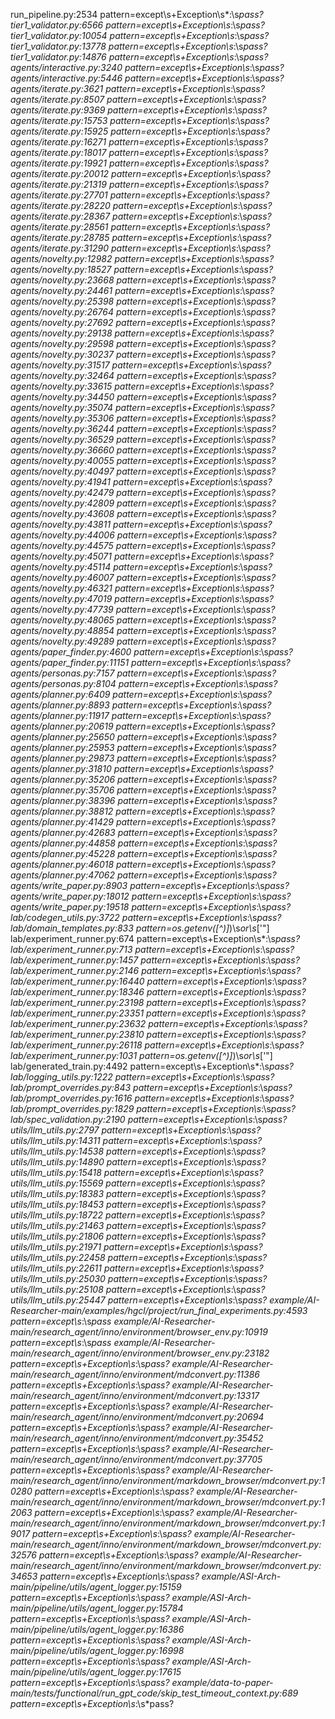 run_pipeline.py:2534 pattern=except\s+Exception\s*:\s*pass?
tier1_validator.py:6566 pattern=except\s+Exception\s*:\s*pass?
tier1_validator.py:10054 pattern=except\s+Exception\s*:\s*pass?
tier1_validator.py:13778 pattern=except\s+Exception\s*:\s*pass?
tier1_validator.py:14876 pattern=except\s+Exception\s*:\s*pass?
agents/interactive.py:3240 pattern=except\s+Exception\s*:\s*pass?
agents/interactive.py:5446 pattern=except\s+Exception\s*:\s*pass?
agents/iterate.py:3621 pattern=except\s+Exception\s*:\s*pass?
agents/iterate.py:8507 pattern=except\s+Exception\s*:\s*pass?
agents/iterate.py:9369 pattern=except\s+Exception\s*:\s*pass?
agents/iterate.py:15753 pattern=except\s+Exception\s*:\s*pass?
agents/iterate.py:15925 pattern=except\s+Exception\s*:\s*pass?
agents/iterate.py:16271 pattern=except\s+Exception\s*:\s*pass?
agents/iterate.py:18017 pattern=except\s+Exception\s*:\s*pass?
agents/iterate.py:19921 pattern=except\s+Exception\s*:\s*pass?
agents/iterate.py:20012 pattern=except\s+Exception\s*:\s*pass?
agents/iterate.py:21319 pattern=except\s+Exception\s*:\s*pass?
agents/iterate.py:27701 pattern=except\s+Exception\s*:\s*pass?
agents/iterate.py:28220 pattern=except\s+Exception\s*:\s*pass?
agents/iterate.py:28367 pattern=except\s+Exception\s*:\s*pass?
agents/iterate.py:28561 pattern=except\s+Exception\s*:\s*pass?
agents/iterate.py:28785 pattern=except\s+Exception\s*:\s*pass?
agents/iterate.py:31290 pattern=except\s+Exception\s*:\s*pass?
agents/novelty.py:12982 pattern=except\s+Exception\s*:\s*pass?
agents/novelty.py:18527 pattern=except\s+Exception\s*:\s*pass?
agents/novelty.py:23668 pattern=except\s+Exception\s*:\s*pass?
agents/novelty.py:24461 pattern=except\s+Exception\s*:\s*pass?
agents/novelty.py:25398 pattern=except\s+Exception\s*:\s*pass?
agents/novelty.py:26764 pattern=except\s+Exception\s*:\s*pass?
agents/novelty.py:27692 pattern=except\s+Exception\s*:\s*pass?
agents/novelty.py:29138 pattern=except\s+Exception\s*:\s*pass?
agents/novelty.py:29598 pattern=except\s+Exception\s*:\s*pass?
agents/novelty.py:30237 pattern=except\s+Exception\s*:\s*pass?
agents/novelty.py:31517 pattern=except\s+Exception\s*:\s*pass?
agents/novelty.py:32464 pattern=except\s+Exception\s*:\s*pass?
agents/novelty.py:33615 pattern=except\s+Exception\s*:\s*pass?
agents/novelty.py:34450 pattern=except\s+Exception\s*:\s*pass?
agents/novelty.py:35074 pattern=except\s+Exception\s*:\s*pass?
agents/novelty.py:35306 pattern=except\s+Exception\s*:\s*pass?
agents/novelty.py:36244 pattern=except\s+Exception\s*:\s*pass?
agents/novelty.py:36529 pattern=except\s+Exception\s*:\s*pass?
agents/novelty.py:36660 pattern=except\s+Exception\s*:\s*pass?
agents/novelty.py:40055 pattern=except\s+Exception\s*:\s*pass?
agents/novelty.py:40497 pattern=except\s+Exception\s*:\s*pass?
agents/novelty.py:41941 pattern=except\s+Exception\s*:\s*pass?
agents/novelty.py:42479 pattern=except\s+Exception\s*:\s*pass?
agents/novelty.py:42809 pattern=except\s+Exception\s*:\s*pass?
agents/novelty.py:43608 pattern=except\s+Exception\s*:\s*pass?
agents/novelty.py:43811 pattern=except\s+Exception\s*:\s*pass?
agents/novelty.py:44006 pattern=except\s+Exception\s*:\s*pass?
agents/novelty.py:44575 pattern=except\s+Exception\s*:\s*pass?
agents/novelty.py:45071 pattern=except\s+Exception\s*:\s*pass?
agents/novelty.py:45114 pattern=except\s+Exception\s*:\s*pass?
agents/novelty.py:46007 pattern=except\s+Exception\s*:\s*pass?
agents/novelty.py:46321 pattern=except\s+Exception\s*:\s*pass?
agents/novelty.py:47019 pattern=except\s+Exception\s*:\s*pass?
agents/novelty.py:47739 pattern=except\s+Exception\s*:\s*pass?
agents/novelty.py:48065 pattern=except\s+Exception\s*:\s*pass?
agents/novelty.py:48854 pattern=except\s+Exception\s*:\s*pass?
agents/novelty.py:49289 pattern=except\s+Exception\s*:\s*pass?
agents/paper_finder.py:4600 pattern=except\s+Exception\s*:\s*pass?
agents/paper_finder.py:11151 pattern=except\s+Exception\s*:\s*pass?
agents/personas.py:7157 pattern=except\s+Exception\s*:\s*pass?
agents/personas.py:8104 pattern=except\s+Exception\s*:\s*pass?
agents/planner.py:6409 pattern=except\s+Exception\s*:\s*pass?
agents/planner.py:8893 pattern=except\s+Exception\s*:\s*pass?
agents/planner.py:11917 pattern=except\s+Exception\s*:\s*pass?
agents/planner.py:20619 pattern=except\s+Exception\s*:\s*pass?
agents/planner.py:25650 pattern=except\s+Exception\s*:\s*pass?
agents/planner.py:25953 pattern=except\s+Exception\s*:\s*pass?
agents/planner.py:29873 pattern=except\s+Exception\s*:\s*pass?
agents/planner.py:31810 pattern=except\s+Exception\s*:\s*pass?
agents/planner.py:35206 pattern=except\s+Exception\s*:\s*pass?
agents/planner.py:35706 pattern=except\s+Exception\s*:\s*pass?
agents/planner.py:38396 pattern=except\s+Exception\s*:\s*pass?
agents/planner.py:38812 pattern=except\s+Exception\s*:\s*pass?
agents/planner.py:41429 pattern=except\s+Exception\s*:\s*pass?
agents/planner.py:42683 pattern=except\s+Exception\s*:\s*pass?
agents/planner.py:44858 pattern=except\s+Exception\s*:\s*pass?
agents/planner.py:45228 pattern=except\s+Exception\s*:\s*pass?
agents/planner.py:46018 pattern=except\s+Exception\s*:\s*pass?
agents/planner.py:47062 pattern=except\s+Exception\s*:\s*pass?
agents/write_paper.py:8903 pattern=except\s+Exception\s*:\s*pass?
agents/write_paper.py:18012 pattern=except\s+Exception\s*:\s*pass?
agents/write_paper.py:19518 pattern=except\s+Exception\s*:\s*pass?
lab/codegen_utils.py:3722 pattern=except\s+Exception\s*:\s*pass?
lab/domain_templates.py:833 pattern=os\.getenv\([^\)]*\)\s*or\s*['\"]
lab/experiment_runner.py:674 pattern=except\s+Exception\s*:\s*pass?
lab/experiment_runner.py:713 pattern=except\s+Exception\s*:\s*pass?
lab/experiment_runner.py:1457 pattern=except\s+Exception\s*:\s*pass?
lab/experiment_runner.py:2146 pattern=except\s+Exception\s*:\s*pass?
lab/experiment_runner.py:16440 pattern=except\s+Exception\s*:\s*pass?
lab/experiment_runner.py:18346 pattern=except\s+Exception\s*:\s*pass?
lab/experiment_runner.py:23198 pattern=except\s+Exception\s*:\s*pass?
lab/experiment_runner.py:23351 pattern=except\s+Exception\s*:\s*pass?
lab/experiment_runner.py:23632 pattern=except\s+Exception\s*:\s*pass?
lab/experiment_runner.py:23810 pattern=except\s+Exception\s*:\s*pass?
lab/experiment_runner.py:26118 pattern=except\s+Exception\s*:\s*pass?
lab/experiment_runner.py:1031 pattern=os\.getenv\([^\)]*\)\s*or\s*['\"]
lab/generated_train.py:4492 pattern=except\s+Exception\s*:\s*pass?
lab/logging_utils.py:1222 pattern=except\s+Exception\s*:\s*pass?
lab/prompt_overrides.py:843 pattern=except\s+Exception\s*:\s*pass?
lab/prompt_overrides.py:1616 pattern=except\s+Exception\s*:\s*pass?
lab/prompt_overrides.py:1829 pattern=except\s+Exception\s*:\s*pass?
lab/spec_validation.py:2190 pattern=except\s+Exception\s*:\s*pass?
utils/llm_utils.py:2797 pattern=except\s+Exception\s*:\s*pass?
utils/llm_utils.py:14311 pattern=except\s+Exception\s*:\s*pass?
utils/llm_utils.py:14538 pattern=except\s+Exception\s*:\s*pass?
utils/llm_utils.py:14890 pattern=except\s+Exception\s*:\s*pass?
utils/llm_utils.py:15418 pattern=except\s+Exception\s*:\s*pass?
utils/llm_utils.py:15569 pattern=except\s+Exception\s*:\s*pass?
utils/llm_utils.py:18383 pattern=except\s+Exception\s*:\s*pass?
utils/llm_utils.py:18453 pattern=except\s+Exception\s*:\s*pass?
utils/llm_utils.py:18722 pattern=except\s+Exception\s*:\s*pass?
utils/llm_utils.py:21463 pattern=except\s+Exception\s*:\s*pass?
utils/llm_utils.py:21806 pattern=except\s+Exception\s*:\s*pass?
utils/llm_utils.py:21971 pattern=except\s+Exception\s*:\s*pass?
utils/llm_utils.py:22458 pattern=except\s+Exception\s*:\s*pass?
utils/llm_utils.py:22611 pattern=except\s+Exception\s*:\s*pass?
utils/llm_utils.py:25030 pattern=except\s+Exception\s*:\s*pass?
utils/llm_utils.py:25108 pattern=except\s+Exception\s*:\s*pass?
utils/llm_utils.py:25447 pattern=except\s+Exception\s*:\s*pass?
example/AI-Researcher-main/examples/hgcl/project/run_final_experiments.py:4593 pattern=except\s*:\s*pass
example/AI-Researcher-main/research_agent/inno/environment/browser_env.py:10919 pattern=except\s*:\s*pass
example/AI-Researcher-main/research_agent/inno/environment/browser_env.py:23182 pattern=except\s+Exception\s*:\s*pass?
example/AI-Researcher-main/research_agent/inno/environment/mdconvert.py:11386 pattern=except\s+Exception\s*:\s*pass?
example/AI-Researcher-main/research_agent/inno/environment/mdconvert.py:13317 pattern=except\s+Exception\s*:\s*pass?
example/AI-Researcher-main/research_agent/inno/environment/mdconvert.py:20694 pattern=except\s+Exception\s*:\s*pass?
example/AI-Researcher-main/research_agent/inno/environment/mdconvert.py:35452 pattern=except\s+Exception\s*:\s*pass?
example/AI-Researcher-main/research_agent/inno/environment/mdconvert.py:37705 pattern=except\s+Exception\s*:\s*pass?
example/AI-Researcher-main/research_agent/inno/environment/markdown_browser/mdconvert.py:10280 pattern=except\s+Exception\s*:\s*pass?
example/AI-Researcher-main/research_agent/inno/environment/markdown_browser/mdconvert.py:12063 pattern=except\s+Exception\s*:\s*pass?
example/AI-Researcher-main/research_agent/inno/environment/markdown_browser/mdconvert.py:19017 pattern=except\s+Exception\s*:\s*pass?
example/AI-Researcher-main/research_agent/inno/environment/markdown_browser/mdconvert.py:32576 pattern=except\s+Exception\s*:\s*pass?
example/AI-Researcher-main/research_agent/inno/environment/markdown_browser/mdconvert.py:34653 pattern=except\s+Exception\s*:\s*pass?
example/ASI-Arch-main/pipeline/utils/agent_logger.py:15159 pattern=except\s+Exception\s*:\s*pass?
example/ASI-Arch-main/pipeline/utils/agent_logger.py:15784 pattern=except\s+Exception\s*:\s*pass?
example/ASI-Arch-main/pipeline/utils/agent_logger.py:16386 pattern=except\s+Exception\s*:\s*pass?
example/ASI-Arch-main/pipeline/utils/agent_logger.py:16998 pattern=except\s+Exception\s*:\s*pass?
example/ASI-Arch-main/pipeline/utils/agent_logger.py:17615 pattern=except\s+Exception\s*:\s*pass?
example/data-to-paper-main/tests/functional/run_gpt_code/skip_test_timeout_context.py:689 pattern=except\s+Exception\s*:\s*pass?